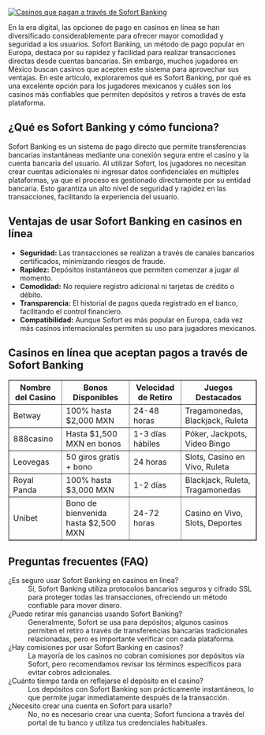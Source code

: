 [![Casinos que pagan a través de Sofort Banking](https://123-caf.pages.dev/gitsignup.png)](https://vrmoo.ru/Bt82HjjY)

<p>En la era digital, las opciones de pago en casinos en línea se han diversificado considerablemente para ofrecer mayor comodidad y seguridad a los usuarios. Sofort Banking, un método de pago popular en Europa, destaca por su rapidez y facilidad para realizar transacciones directas desde cuentas bancarias. Sin embargo, muchos jugadores en México buscan casinos que acepten este sistema para aprovechar sus ventajas. En este artículo, exploraremos qué es Sofort Banking, por qué es una excelente opción para los jugadores mexicanos y cuáles son los casinos más confiables que permiten depósitos y retiros a través de esta plataforma.</p>  <h2>¿Qué es Sofort Banking y cómo funciona?</h2> <p>Sofort Banking es un sistema de pago directo que permite transferencias bancarias instantáneas mediante una conexión segura entre el casino y la cuenta bancaria del usuario. Al utilizar Sofort, los jugadores no necesitan crear cuentas adicionales ni ingresar datos confidenciales en múltiples plataformas, ya que el proceso es gestionado directamente por su entidad bancaria. Esto garantiza un alto nivel de seguridad y rapidez en las transacciones, facilitando la experiencia del usuario.</p>  <h2>Ventajas de usar Sofort Banking en casinos en línea</h2> <ul> <li><strong>Seguridad:</strong> Las transacciones se realizan a través de canales bancarios certificados, minimizando riesgos de fraude.</li> <li><strong>Rapidez:</strong> Depósitos instantáneos que permiten comenzar a jugar al momento.</li> <li><strong>Comodidad:</strong> No requiere registro adicional ni tarjetas de crédito o débito.</li> <li><strong>Transparencia:</strong> El historial de pagos queda registrado en el banco, facilitando el control financiero.</li> <li><strong>Compatibilidad:</strong> Aunque Sofort es más popular en Europa, cada vez más casinos internacionales permiten su uso para jugadores mexicanos.</li> </ul>  <h2>Casinos en línea que aceptan pagos a través de Sofort Banking</h2> <table border="1" cellpadding="6" cellspacing="0"> <thead> <tr> <th>Nombre del Casino</th> <th>Bonos Disponibles</th> <th>Velocidad de Retiro</th> <th>Juegos Destacados</th> </tr> </thead> <tbody> <tr> <td>Betway</td> <td>100% hasta $2,000 MXN</td> <td>24-48 horas</td> <td>Tragamonedas, Blackjack, Ruleta</td> </tr> <tr> <td>888casino</td> <td>Hasta $1,500 MXN en bonos</td> <td>1-3 días hábiles</td> <td>Póker, Jackpots, Video Bingo</td> </tr> <tr> <td>Leovegas</td> <td>50 giros gratis + bono</td> <td>24 horas</td> <td>Slots, Casino en Vivo, Ruleta</td> </tr> <tr> <td>Royal Panda</td> <td>100% hasta $3,000 MXN</td> <td>1-2 días</td> <td>Blackjack, Ruleta, Tragamonedas</td> </tr> <tr> <td>Unibet</td> <td>Bono de bienvenida hasta $2,500 MXN</td> <td>24-72 horas</td> <td>Casino en Vivo, Slots, Deportes</td> </tr> </tbody> </table>  <h2>Preguntas frecuentes (FAQ)</h2> <dl> <dt>¿Es seguro usar Sofort Banking en casinos en línea?</dt> <dd>Sí, Sofort Banking utiliza protocolos bancarios seguros y cifrado SSL para proteger todas las transacciones, ofreciendo un método confiable para mover dinero.</dd>  <dt>¿Puedo retirar mis ganancias usando Sofort Banking?</dt> <dd>Generalmente, Sofort se usa para depósitos; algunos casinos permiten el retiro a través de transferencias bancarias tradicionales relacionadas, pero es importante verificar con cada plataforma.</dd>  <dt>¿Hay comisiones por usar Sofort Banking en casinos?</dt> <dd>La mayoría de los casinos no cobran comisiones por depósitos vía Sofort, pero recomendamos revisar los términos específicos para evitar cobros adicionales.</dd>  <dt>¿Cuánto tiempo tarda en reflejarse el depósito en el casino?</dt> <dd>Los depósitos con Sofort Banking son prácticamente instantáneos, lo que permite jugar inmediatamente después de la transacción.</dd>  <dt>¿Necesito crear una cuenta en Sofort para usarlo?</dt> <dd>No, no es necesario crear una cuenta; Sofort funciona a través del portal de tu banco y utiliza tus credenciales habituales.</dd> </dl>